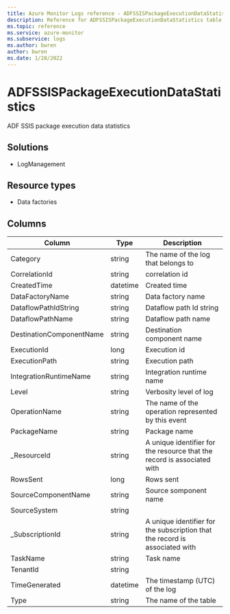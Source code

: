 ```yaml
---
title: Azure Monitor Logs reference - ADFSSISPackageExecutionDataStatistics
description: Reference for ADFSSISPackageExecutionDataStatistics table in Azure Monitor Logs.
ms.topic: reference
ms.service: azure-monitor
ms.subservice: logs
ms.author: bwren
author: bwren
ms.date: 1/28/2022
---
```


# ADFSSISPackageExecutionDataStatistics

 ADF SSIS package execution data statistics

## Solutions

- LogManagement
## Resource types

- Data factories




## Columns

| Column | Type | Description |
| --- | --- | --- |
| Category | string | The name of the log that belongs to |
| CorrelationId | string | correlation id |
| CreatedTime | datetime | Created time |
| DataFactoryName | string | Data factory name |
| DataflowPathIdString | string | Dataflow path Id string |
| DataflowPathName | string | Dataflow path name |
| DestinationComponentName | string | Destination component name |
| ExecutionId | long | Execution id |
| ExecutionPath | string | Execution path |
| IntegrationRuntimeName | string | Integration runtime name |
| Level | string | Verbosity level of log |
| OperationName | string | The name of the operation represented by this event |
| PackageName | string | Package name |
| _ResourceId | string | A unique identifier for the resource that the record is associated with |
| RowsSent | long | Rows sent |
| SourceComponentName | string | Source somponent name |
| SourceSystem | string |  |
| _SubscriptionId | string | A unique identifier for the subscription that the record is associated with |
| TaskName | string | Task name |
| TenantId | string |  |
| TimeGenerated | datetime | The timestamp (UTC) of the log |
| Type | string | The name of the table |
